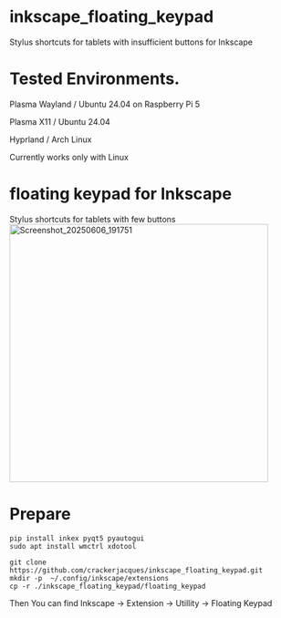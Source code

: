 # inkscape_floating_keypad
Stylus shortcuts for tablets with insufficient buttons for Inkscape

# Tested Environments.

Plasma Wayland / Ubuntu 24.04 on Raspberry Pi 5

Plasma X11 / Ubuntu 24.04

Hyprland / Arch Linux

Currently works only with Linux

# floating keypad for Inkscape
Stylus shortcuts for tablets with few buttons
<img width="453" alt="Screenshot_20250606_191751" src="https://github.com/user-attachments/assets/07a77355-dbac-415d-a173-93fe141b6f9e" />

# Prepare
```
pip install inkex pyqt5 pyautogui
sudo apt install wmctrl xdotool
```

```
git clone https://github.com/crackerjacques/inkscape_floating_keypad.git
mkdir -p  ~/.config/inkscape/extensions
cp -r ./inkscape_floating_keypad/floating_keypad
```

Then You can find
Inkscape -> Extension -> Utillity -> Floating Keypad
